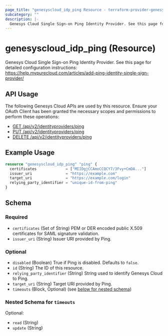 ```yaml
---
page_title: "genesyscloud_idp_ping Resource - terraform-provider-genesyscloud"
subcategory: ""
description: |-
  Genesys Cloud Single Sign-on Ping Identity Provider. See this page for detailed configuration instructions: https://help.mypurecloud.com/articles/add-ping-identity-single-sign-provider/
---
```

# genesyscloud_idp_ping (Resource)

Genesys Cloud Single Sign-on Ping Identity Provider. See this page for detailed configuration instructions: https://help.mypurecloud.com/articles/add-ping-identity-single-sign-provider/

## API Usage
The following Genesys Cloud APIs are used by this resource. Ensure your OAuth Client has been granted the necessary scopes and permissions to perform these operations:

* [GET /api/v2/identityproviders/ping](https://developer.mypurecloud.com/api/rest/v2/identityprovider/#get-api-v2-identityproviders-ping)
* [PUT /api/v2/identityproviders/ping](https://developer.mypurecloud.com/api/rest/v2/identityprovider/#put-api-v2-identityproviders-ping)
* [DELETE /api/v2/identityproviders/ping](https://developer.mypurecloud.com/api/rest/v2/identityprovider/#delete-api-v2-identityproviders-ping)

## Example Usage

```terraform
resource "genesyscloud_idp_ping" "ping" {
  certificates             = ["MIIDgjCCAmoCCQCY7/3Fvy+CmDA..."]
  issuer_uri               = "https://example.com"
  target_uri               = "https://example.com/login"
  relying_party_identifier = "unique-id-from-ping"
}
```

<!-- schema generated by tfplugindocs -->
## Schema

### Required

- `certificates` (Set of String) PEM or DER encoded public X.509 certificates for SAML signature validation.
- `issuer_uri` (String) Issuer URI provided by Ping.

### Optional

- `disabled` (Boolean) True if Ping is disabled. Defaults to `false`.
- `id` (String) The ID of this resource.
- `relying_party_identifier` (String) String used to identify Genesys Cloud to Ping.
- `target_uri` (String) Target URI provided by Ping.
- `timeouts` (Block, Optional) (see [below for nested schema](#nestedblock--timeouts))

<a id="nestedblock--timeouts"></a>
### Nested Schema for `timeouts`

Optional:

- `read` (String)
- `update` (String)

